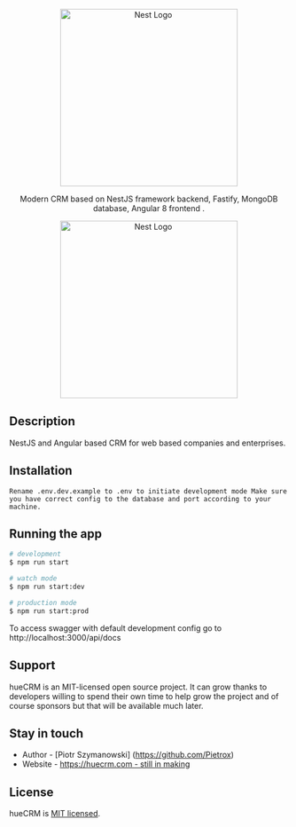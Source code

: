 <p align="center">
  <a href="http://huecrm.com/" target="blank"><img src="https://i.postimg.cc/nVdnWHrT/hueCRM.png" width="320" alt="Nest Logo" /></a>
</p>
  <p align="center">Modern CRM based on NestJS framework backend, Fastify, MongoDB database, Angular 8 frontend </a>.</p>
    <p align="center">
<p align="center">
  <a href="http://huecrm.com/" target="blank"><img src="https://i.postimg.cc/PxY2wfcH/article-120719212504-2.png" width="320" alt="Nest Logo" /></a>
</p>

## Description

NestJS and Angular based CRM for web based companies and enterprises.

## Installation
``
Rename .env.dev.example to .env to initiate development mode
Make sure you have correct config to the database and port according to your machine.
``
## Running the app

```bash
# development
$ npm run start

# watch mode
$ npm run start:dev

# production mode
$ npm run start:prod
```
To access swagger with default development config go to http://localhost:3000/api/docs

## Support

hueCRM is an MIT-licensed open source project. It can grow thanks to developers willing to spend their own time to help grow the project and of course sponsors but that will be available much later.

## Stay in touch

- Author - [Piotr Szymanowski] (https://github.com/Pietrox)
- Website - [https://huecrm.com - still in making](https://huecrm.com/)

## License

  hueCRM is [MIT licensed](LICENSE).
